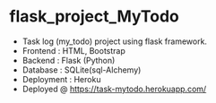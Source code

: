 # flask_project_MyTodo
 
 - Task log (my_todo) project using flask framework.
 - Frontend : HTML, Bootstrap
 - Backend : Flask (Python)
 - Database : SQLite(sql-Alchemy)
 - Deployment : Heroku
 - Deployed @ https://task-mytodo.herokuapp.com/
